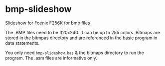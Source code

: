 # bmp-slideshow
Slideshow for Foenix F256K for bmp files

The .BMP files need to be 320x240.  It can be up to 255 colors. Bitmaps are stored in the bitmpas directory and are referenced in the basic program in data statements.

You only need `bmp-slideshow.bas` & the bitmaps directory to run the program. The .asm files are informative only.
